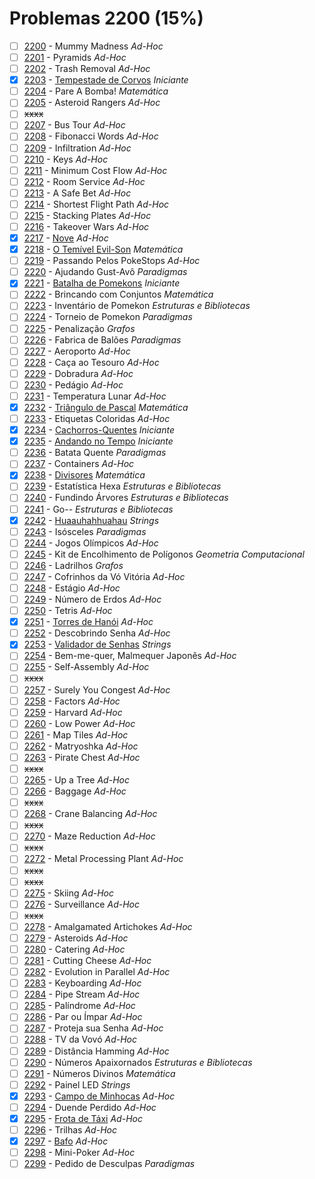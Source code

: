 # Problemas 2200 (15%)

  - [ ]  [2200](https://www.beecrowd.com.br/judge/pt/problems/view/2200) - Mummy Madness *Ad-Hoc*
  - [ ]  [2201](https://www.beecrowd.com.br/judge/pt/problems/view/2201) - Pyramids *Ad-Hoc*
  - [ ]  [2202](https://www.beecrowd.com.br/judge/pt/problems/view/2202) - Trash Removal *Ad-Hoc*
  - [x]  [2203](https://www.beecrowd.com.br/judge/pt/problems/view/2203) - [Tempestade de Corvos](https://github.com/potigol/uoj-potigol/blob/master/src/2200/2203.poti) *Iniciante*
  - [ ]  [2204](https://www.beecrowd.com.br/judge/pt/problems/view/2204) - Pare A Bomba! *Matemática*
  - [ ]  [2205](https://www.beecrowd.com.br/judge/pt/problems/view/2205) - Asteroid Rangers *Ad-Hoc*
  - [ ] ~~xxxx~~
  - [ ]  [2207](https://www.beecrowd.com.br/judge/pt/problems/view/2207) - Bus Tour *Ad-Hoc*
  - [ ]  [2208](https://www.beecrowd.com.br/judge/pt/problems/view/2208) - Fibonacci Words *Ad-Hoc*
  - [ ]  [2209](https://www.beecrowd.com.br/judge/pt/problems/view/2209) - Infiltration *Ad-Hoc*
  - [ ]  [2210](https://www.beecrowd.com.br/judge/pt/problems/view/2210) - Keys *Ad-Hoc*
  - [ ]  [2211](https://www.beecrowd.com.br/judge/pt/problems/view/2211) - Minimum Cost Flow *Ad-Hoc*
  - [ ]  [2212](https://www.beecrowd.com.br/judge/pt/problems/view/2212) - Room Service *Ad-Hoc*
  - [ ]  [2213](https://www.beecrowd.com.br/judge/pt/problems/view/2213) - A Safe Bet *Ad-Hoc*
  - [ ]  [2214](https://www.beecrowd.com.br/judge/pt/problems/view/2214) - Shortest Flight Path *Ad-Hoc*
  - [ ]  [2215](https://www.beecrowd.com.br/judge/pt/problems/view/2215) - Stacking Plates *Ad-Hoc*
  - [ ]  [2216](https://www.beecrowd.com.br/judge/pt/problems/view/2216) - Takeover Wars *Ad-Hoc*
  - [x]  [2217](https://www.beecrowd.com.br/judge/pt/problems/view/2217) - [Nove](https://github.com/potigol/uoj-potigol/blob/master/src/2200/2217.poti) *Ad-Hoc*
  - [x]  [2218](https://www.beecrowd.com.br/judge/pt/problems/view/2218) - [O Temível Evil-Son](https://github.com/potigol/uoj-potigol/blob/master/src/2200/2218.poti) *Matemática*
  - [ ]  [2219](https://www.beecrowd.com.br/judge/pt/problems/view/2219) - Passando Pelos PokeStops *Ad-Hoc*
  - [ ]  [2220](https://www.beecrowd.com.br/judge/pt/problems/view/2220) - Ajudando Gust-Avô *Paradigmas*
  - [x]  [2221](https://www.beecrowd.com.br/judge/pt/problems/view/2221) - [Batalha de Pomekons](https://github.com/potigol/uoj-potigol/blob/master/src/2200/2221.poti) *Iniciante*
  - [ ]  [2222](https://www.beecrowd.com.br/judge/pt/problems/view/2222) - Brincando com Conjuntos *Matemática*
  - [ ]  [2223](https://www.beecrowd.com.br/judge/pt/problems/view/2223) - Inventário de Pomekon *Estruturas e Bibliotecas*
  - [ ]  [2224](https://www.beecrowd.com.br/judge/pt/problems/view/2224) - Torneio de Pomekon *Paradigmas*
  - [ ]  [2225](https://www.beecrowd.com.br/judge/pt/problems/view/2225) - Penalização *Grafos*
  - [ ]  [2226](https://www.beecrowd.com.br/judge/pt/problems/view/2226) - Fabrica de Balões *Paradigmas*
  - [ ]  [2227](https://www.beecrowd.com.br/judge/pt/problems/view/2227) - Aeroporto *Ad-Hoc*
  - [ ]  [2228](https://www.beecrowd.com.br/judge/pt/problems/view/2228) - Caça ao Tesouro *Ad-Hoc*
  - [ ]  [2229](https://www.beecrowd.com.br/judge/pt/problems/view/2229) - Dobradura *Ad-Hoc*
  - [ ]  [2230](https://www.beecrowd.com.br/judge/pt/problems/view/2230) - Pedágio *Ad-Hoc*
  - [ ]  [2231](https://www.beecrowd.com.br/judge/pt/problems/view/2231) - Temperatura Lunar *Ad-Hoc*
  - [x]  [2232](https://www.beecrowd.com.br/judge/pt/problems/view/2232) - [Triângulo de Pascal](https://github.com/potigol/uoj-potigol/blob/master/src/2200/2232.poti) *Matemática*
  - [ ]  [2233](https://www.beecrowd.com.br/judge/pt/problems/view/2233) - Etiquetas Coloridas *Ad-Hoc*
  - [x]  [2234](https://www.beecrowd.com.br/judge/pt/problems/view/2234) - [Cachorros-Quentes](https://github.com/potigol/uoj-potigol/blob/master/src/2200/2234.poti) *Iniciante*
  - [x]  [2235](https://www.beecrowd.com.br/judge/pt/problems/view/2235) - [Andando no Tempo](https://github.com/potigol/uoj-potigol/blob/master/src/2200/2235.poti) *Iniciante*
  - [ ]  [2236](https://www.beecrowd.com.br/judge/pt/problems/view/2236) - Batata Quente *Paradigmas*
  - [ ]  [2237](https://www.beecrowd.com.br/judge/pt/problems/view/2237) - Containers *Ad-Hoc*
  - [x]  [2238](https://www.beecrowd.com.br/judge/pt/problems/view/2238) - [Divisores](https://github.com/potigol/uoj-potigol/blob/master/src/2200/2238.poti) *Matemática*
  - [ ]  [2239](https://www.beecrowd.com.br/judge/pt/problems/view/2239) - Estatística Hexa *Estruturas e Bibliotecas*
  - [ ]  [2240](https://www.beecrowd.com.br/judge/pt/problems/view/2240) - Fundindo Árvores *Estruturas e Bibliotecas*
  - [ ]  [2241](https://www.beecrowd.com.br/judge/pt/problems/view/2241) - Go-- *Estruturas e Bibliotecas*
  - [x]  [2242](https://www.beecrowd.com.br/judge/pt/problems/view/2242) - [Huaauhahhuahau](https://github.com/potigol/uoj-potigol/blob/master/src/2200/2242.poti) *Strings*
  - [ ]  [2243](https://www.beecrowd.com.br/judge/pt/problems/view/2243) - Isósceles *Paradigmas*
  - [ ]  [2244](https://www.beecrowd.com.br/judge/pt/problems/view/2244) - Jogos Olímpicos *Ad-Hoc*
  - [ ]  [2245](https://www.beecrowd.com.br/judge/pt/problems/view/2245) - Kit de Encolhimento de Polígonos *Geometria Computacional*
  - [ ]  [2246](https://www.beecrowd.com.br/judge/pt/problems/view/2246) - Ladrilhos *Grafos*
  - [ ]  [2247](https://www.beecrowd.com.br/judge/pt/problems/view/2247) - Cofrinhos da Vó Vitória *Ad-Hoc*
  - [ ]  [2248](https://www.beecrowd.com.br/judge/pt/problems/view/2248) - Estágio *Ad-Hoc*
  - [ ]  [2249](https://www.beecrowd.com.br/judge/pt/problems/view/2249) - Número de Erdos *Ad-Hoc*
  - [ ]  [2250](https://www.beecrowd.com.br/judge/pt/problems/view/2250) - Tetris *Ad-Hoc*
  - [x]  [2251](https://www.beecrowd.com.br/judge/pt/problems/view/2251) - [Torres de Hanói](https://github.com/potigol/uoj-potigol/blob/master/src/2200/2251.poti) *Ad-Hoc*
  - [ ]  [2252](https://www.beecrowd.com.br/judge/pt/problems/view/2252) - Descobrindo Senha *Ad-Hoc*
  - [x]  [2253](https://www.beecrowd.com.br/judge/pt/problems/view/2253) - [Validador de Senhas](https://github.com/potigol/uoj-potigol/blob/master/src/2200/2253.poti) *Strings*
  - [ ]  [2254](https://www.beecrowd.com.br/judge/pt/problems/view/2254) - Bem-me-quer, Malmequer Japonês *Ad-Hoc*
  - [ ]  [2255](https://www.beecrowd.com.br/judge/pt/problems/view/2255) - Self-Assembly *Ad-Hoc*
  - [ ] ~~xxxx~~
  - [ ]  [2257](https://www.beecrowd.com.br/judge/pt/problems/view/2257) - Surely You Congest *Ad-Hoc*
  - [ ]  [2258](https://www.beecrowd.com.br/judge/pt/problems/view/2258) - Factors *Ad-Hoc*
  - [ ]  [2259](https://www.beecrowd.com.br/judge/pt/problems/view/2259) - Harvard *Ad-Hoc*
  - [ ]  [2260](https://www.beecrowd.com.br/judge/pt/problems/view/2260) - Low Power *Ad-Hoc*
  - [ ]  [2261](https://www.beecrowd.com.br/judge/pt/problems/view/2261) - Map Tiles *Ad-Hoc*
  - [ ]  [2262](https://www.beecrowd.com.br/judge/pt/problems/view/2262) - Matryoshka *Ad-Hoc*
  - [ ]  [2263](https://www.beecrowd.com.br/judge/pt/problems/view/2263) - Pirate Chest *Ad-Hoc*
  - [ ] ~~xxxx~~
  - [ ]  [2265](https://www.beecrowd.com.br/judge/pt/problems/view/2265) - Up a Tree *Ad-Hoc*
  - [ ]  [2266](https://www.beecrowd.com.br/judge/pt/problems/view/2266) - Baggage *Ad-Hoc*
  - [ ] ~~xxxx~~
  - [ ]  [2268](https://www.beecrowd.com.br/judge/pt/problems/view/2268) - Crane Balancing *Ad-Hoc*
  - [ ] ~~xxxx~~
  - [ ]  [2270](https://www.beecrowd.com.br/judge/pt/problems/view/2270) - Maze Reduction *Ad-Hoc*
  - [ ] ~~xxxx~~
  - [ ]  [2272](https://www.beecrowd.com.br/judge/pt/problems/view/2272) - Metal Processing Plant *Ad-Hoc*
  - [ ] ~~xxxx~~
  - [ ] ~~xxxx~~
  - [ ]  [2275](https://www.beecrowd.com.br/judge/pt/problems/view/2275) - Skiing *Ad-Hoc*
  - [ ]  [2276](https://www.beecrowd.com.br/judge/pt/problems/view/2276) - Surveillance *Ad-Hoc*
  - [ ] ~~xxxx~~
  - [ ]  [2278](https://www.beecrowd.com.br/judge/pt/problems/view/2278) - Amalgamated Artichokes *Ad-Hoc*
  - [ ]  [2279](https://www.beecrowd.com.br/judge/pt/problems/view/2279) - Asteroids *Ad-Hoc*
  - [ ]  [2280](https://www.beecrowd.com.br/judge/pt/problems/view/2280) - Catering *Ad-Hoc*
  - [ ]  [2281](https://www.beecrowd.com.br/judge/pt/problems/view/2281) - Cutting Cheese *Ad-Hoc*
  - [ ]  [2282](https://www.beecrowd.com.br/judge/pt/problems/view/2282) - Evolution in Parallel *Ad-Hoc*
  - [ ]  [2283](https://www.beecrowd.com.br/judge/pt/problems/view/2283) - Keyboarding *Ad-Hoc*
  - [ ]  [2284](https://www.beecrowd.com.br/judge/pt/problems/view/2284) - Pipe Stream *Ad-Hoc*
  - [ ]  [2285](https://www.beecrowd.com.br/judge/pt/problems/view/2285) - Palíndrome *Ad-Hoc*
  - [ ]  [2286](https://www.beecrowd.com.br/judge/pt/problems/view/2286) - Par ou Ímpar *Ad-Hoc*
  - [ ]  [2287](https://www.beecrowd.com.br/judge/pt/problems/view/2287) - Proteja sua Senha *Ad-Hoc*
  - [ ]  [2288](https://www.beecrowd.com.br/judge/pt/problems/view/2288) - TV da Vovó *Ad-Hoc*
  - [ ]  [2289](https://www.beecrowd.com.br/judge/pt/problems/view/2289) - Distância Hamming *Ad-Hoc*
  - [ ]  [2290](https://www.beecrowd.com.br/judge/pt/problems/view/2290) - Números Apaixornados *Estruturas e Bibliotecas*
  - [ ]  [2291](https://www.beecrowd.com.br/judge/pt/problems/view/2291) - Números Divinos *Matemática*
  - [ ]  [2292](https://www.beecrowd.com.br/judge/pt/problems/view/2292) - Painel LED *Strings*
  - [x]  [2293](https://www.beecrowd.com.br/judge/pt/problems/view/2293) - [Campo de Minhocas](https://github.com/potigol/uoj-potigol/blob/master/src/2200/2293.poti) *Ad-Hoc*
  - [ ]  [2294](https://www.beecrowd.com.br/judge/pt/problems/view/2294) - Duende Perdido *Ad-Hoc*
  - [x]  [2295](https://www.beecrowd.com.br/judge/pt/problems/view/2295) - [Frota de Táxi](https://github.com/potigol/uoj-potigol/blob/master/src/2200/2295.poti) *Ad-Hoc*
  - [ ]  [2296](https://www.beecrowd.com.br/judge/pt/problems/view/2296) - Trilhas *Ad-Hoc*
  - [x]  [2297](https://www.beecrowd.com.br/judge/pt/problems/view/2297) - [Bafo](https://github.com/potigol/uoj-potigol/blob/master/src/2200/2297.poti) *Ad-Hoc*
  - [ ]  [2298](https://www.beecrowd.com.br/judge/pt/problems/view/2298) - Mini-Poker *Ad-Hoc*
  - [ ]  [2299](https://www.beecrowd.com.br/judge/pt/problems/view/2299) - Pedido de Desculpas *Paradigmas*